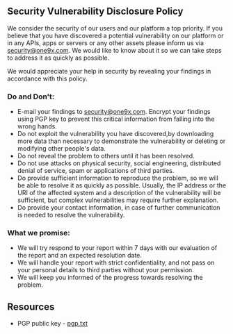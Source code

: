 ## Security Vulnerability Disclosure Policy
We consider the security of our users and our platform a top priority. If you believe that you have discovered a potential vulnerability on our platform or in any APIs, apps or servers or any other assets please inform us via [security@one9x.com](mailto:security@one9x.com). We would like to know about it so we can take steps to address it as quickly as possible.

We would appreciate your help in security by revealing your findings in accordance with this policy.

### Do and Don't:

- E-mail your findings to [security@one9x.com](mailto:security@one9x.com). Encrypt your findings using PGP key to prevent this critical information from falling into the wrong hands.
- Do not exploit the vulnerability you have discovered,by downloading more data than necessary to demonstrate the vulnerability or deleting or modifying other people's data.
- Do not reveal the problem to others until it has been resolved.
- Do not use attacks on physical security, social engineering, distributed denial of service, spam or applications of third parties.
- Do provide sufficient information to reproduce the problem, so we will be able to resolve it as quickly as possible. Usually, the IP address or the URI of the affected system and a description of the vulnerability will be sufficient, but complex vulnerabilities may require further explanation.
- Do provide your contact information, in case of further communication is needed to resolve the vulnerability.

### What we promise:

- We will try respond to your report within 7 days with our evaluation of the report and an expected resolution date.
- We will handle your report with strict confidentiality, and not pass on your personal details to third parties without your permission.
- We will keep you informed of the progress towards resolving the problem.

## Resources
- PGP public key - [pgp.txt](https://vartalap.one9x.com/pgp)

